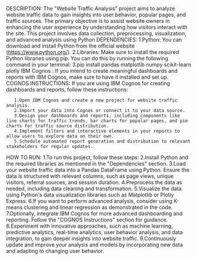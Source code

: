 DESCRIPTION:
The "Website Traffic Analysis" project aims to analyze website traffic data to gain insights into user behavior, popular pages, and traffic sources. The primary objective is to assist website owners in enhancing the user experience by understanding how visitors interact with the site. This project involves data collection, preprocessing, visualization, and advanced analysis using Python
DEPENDENCIES:
        1.Python: You can download and install Python from the official website (https://www.python.org/).
        2.Libraries: Make sure to install the required Python libraries using pip. You can do this by running the following command in your terminal:
        3.pip install pandas matplotlib numpy scikit-learn plotly
IBM Cognos : If you intend to create meaningful dashboards and reports with IBM Cognos, make sure to have it installed and set up.
COGNOS INSTRUCTIONS:
If you are using IBM Cognos for creating dashboards and reports, follow these instructions:

       1.Open IBM Cognos and create a new project for website traffic analysis.
       2.Import your data into Cognos or connect it to your data source.
       3.Design your dashboards and reports, including components like line charts for traffic trends, bar charts for popular pages, and pie charts for traffic source distribution.
       4.Implement filters and interactive elements in your reports to allow users to explore data on their own.
       5.Schedule automated report generation and distribution to relevant stakeholders for regular updates.
HOW TO RUN:
       1.To run this project, follow these steps:
       2.Install Python and the required libraries as mentioned in the "Dependencies" section.
       3.Load your website traffic data into a Pandas DataFrame using Python. Ensure the data is structured with relevant columns, such as page views, unique visitors, referral sources, and session duration.
       4.Preprocess the data as needed, including data cleaning and transformation.
       5.Visualize the data using Python's data visualization libraries such as Matplotlib or Plotly Express.
       6.If you want to perform advanced analysis, consider using K-means clustering and linear regression as demonstrated in the code.
       7.Optionally, integrate IBM Cognos for more advanced dashboarding and reporting. Follow the "COGNOS Instructions" section for guidance.
       8.Experiment with innovative approaches, such as machine learning, predictive analytics, real-time analytics, user behavior analysis, and data integration, to gain deeper insights into website traffic.
       9.Continuously update and improve your analysis and models by incorporating new data and adapting to changing user behavior.
